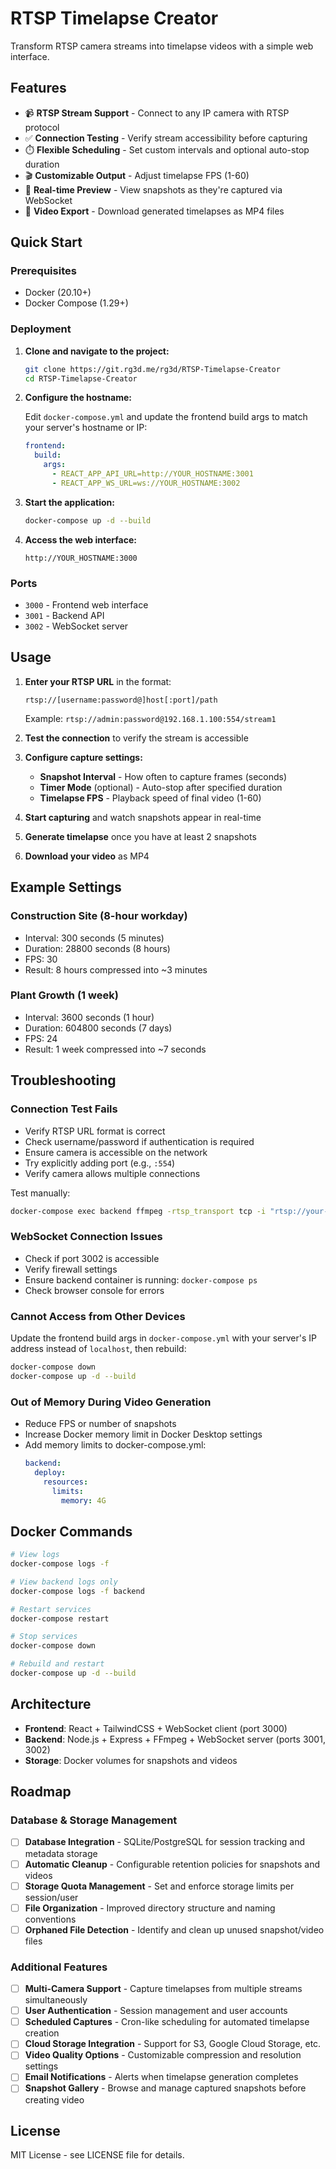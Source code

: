 # RTSP Timelapse Creator

Transform RTSP camera streams into timelapse videos with a simple web interface.

## Features

- 📹 **RTSP Stream Support** - Connect to any IP camera with RTSP protocol
- ✅ **Connection Testing** - Verify stream accessibility before capturing
- ⏱️ **Flexible Scheduling** - Set custom intervals and optional auto-stop duration
- 🎬 **Customizable Output** - Adjust timelapse FPS (1-60)
- 📡 **Real-time Preview** - View snapshots as they're captured via WebSocket
- 💾 **Video Export** - Download generated timelapses as MP4 files

## Quick Start

### Prerequisites

- Docker (20.10+)
- Docker Compose (1.29+)

### Deployment

1. **Clone and navigate to the project:**
   ```bash
   git clone https://git.rg3d.me/rg3d/RTSP-Timelapse-Creator
   cd RTSP-Timelapse-Creator
   ```

2. **Configure the hostname:**
   
   Edit `docker-compose.yml` and update the frontend build args to match your server's hostname or IP:
   ```yaml
   frontend:
     build:
       args:
         - REACT_APP_API_URL=http://YOUR_HOSTNAME:3001
         - REACT_APP_WS_URL=ws://YOUR_HOSTNAME:3002
   ```

3. **Start the application:**
   ```bash
   docker-compose up -d --build
   ```

4. **Access the web interface:**
   ```
   http://YOUR_HOSTNAME:3000
   ```

### Ports

- `3000` - Frontend web interface
- `3001` - Backend API
- `3002` - WebSocket server

## Usage

1. **Enter your RTSP URL** in the format:
   ```
   rtsp://[username:password@]host[:port]/path
   ```
   Example: `rtsp://admin:password@192.168.1.100:554/stream1`

2. **Test the connection** to verify the stream is accessible

3. **Configure capture settings:**
   - **Snapshot Interval** - How often to capture frames (seconds)
   - **Timer Mode** (optional) - Auto-stop after specified duration
   - **Timelapse FPS** - Playback speed of final video (1-60)

4. **Start capturing** and watch snapshots appear in real-time

5. **Generate timelapse** once you have at least 2 snapshots

6. **Download your video** as MP4

## Example Settings

### Construction Site (8-hour workday)
- Interval: 300 seconds (5 minutes)
- Duration: 28800 seconds (8 hours)
- FPS: 30
- Result: 8 hours compressed into ~3 minutes

### Plant Growth (1 week)
- Interval: 3600 seconds (1 hour)
- Duration: 604800 seconds (7 days)
- FPS: 24
- Result: 1 week compressed into ~7 seconds

## Troubleshooting

### Connection Test Fails

- Verify RTSP URL format is correct
- Check username/password if authentication is required
- Ensure camera is accessible on the network
- Try explicitly adding port (e.g., `:554`)
- Verify camera allows multiple connections

Test manually:
```bash
docker-compose exec backend ffmpeg -rtsp_transport tcp -i "rtsp://your-url" -frames:v 1 test.jpg
```

### WebSocket Connection Issues

- Check if port 3002 is accessible
- Verify firewall settings
- Ensure backend container is running: `docker-compose ps`
- Check browser console for errors

### Cannot Access from Other Devices

Update the frontend build args in `docker-compose.yml` with your server's IP address instead of `localhost`, then rebuild:
```bash
docker-compose down
docker-compose up -d --build
```

### Out of Memory During Video Generation

- Reduce FPS or number of snapshots
- Increase Docker memory limit in Docker Desktop settings
- Add memory limits to docker-compose.yml:
  ```yaml
  backend:
    deploy:
      resources:
        limits:
          memory: 4G
  ```

## Docker Commands

```bash
# View logs
docker-compose logs -f

# View backend logs only
docker-compose logs -f backend

# Restart services
docker-compose restart

# Stop services
docker-compose down

# Rebuild and restart
docker-compose up -d --build
```

## Architecture

- **Frontend**: React + TailwindCSS + WebSocket client (port 3000)
- **Backend**: Node.js + Express + FFmpeg + WebSocket server (ports 3001, 3002)
- **Storage**: Docker volumes for snapshots and videos

## Roadmap

### Database & Storage Management
- [ ] **Database Integration** - SQLite/PostgreSQL for session tracking and metadata storage
- [ ] **Automatic Cleanup** - Configurable retention policies for snapshots and videos
- [ ] **Storage Quota Management** - Set and enforce storage limits per session/user
- [ ] **File Organization** - Improved directory structure and naming conventions
- [ ] **Orphaned File Detection** - Identify and clean up unused snapshot/video files

### Additional Features
- [ ] **Multi-Camera Support** - Capture timelapses from multiple streams simultaneously
- [ ] **User Authentication** - Session management and user accounts
- [ ] **Scheduled Captures** - Cron-like scheduling for automated timelapse creation
- [ ] **Cloud Storage Integration** - Support for S3, Google Cloud Storage, etc.
- [ ] **Video Quality Options** - Customizable compression and resolution settings
- [ ] **Email Notifications** - Alerts when timelapse generation completes
- [ ] **Snapshot Gallery** - Browse and manage captured snapshots before creating video

## License

MIT License - see LICENSE file for details.
